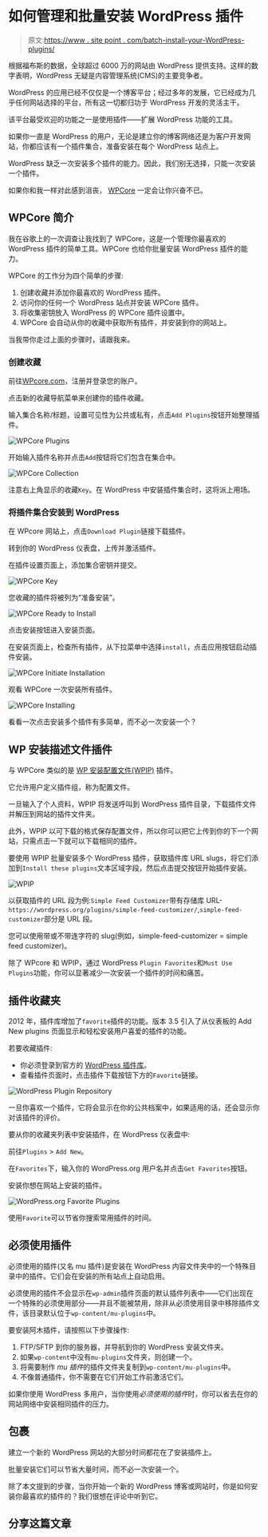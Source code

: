 # 如何管理和批量安装 WordPress 插件

> 原文:[https://www . site point . com/batch-install-your-WordPress-plugins/](https://www.sitepoint.com/batch-install-your-wordpress-plugins/)

根据福布斯的数据，全球超过 6000 万的网站由 WordPress 提供支持。这样的数字表明，WordPress 无疑是内容管理系统(CMS)的主要竞争者。

WordPress 的应用已经不仅仅是一个博客平台；经过多年的发展，它已经成为几乎任何网站选择的平台，所有这一切都归功于 WordPress 开发的灵活主干。

该平台最受欢迎的功能之一是使用插件——扩展 WordPress 功能的工具。

如果你一直是 WordPress 的用户，无论是建立你的博客网络还是为客户开发网站，你都应该有一个插件集合，准备安装在每个 WordPress 站点上。

WordPress 缺乏一次安装多个插件的能力。因此，我们别无选择，只能一次安装一个插件。

如果你和我一样对此感到沮丧， [WPCore](http://wpcore.com) 一定会让你兴奋不已。

## WPCore 简介

我在谷歌上的一次调查让我找到了 WPCore，这是一个管理你最喜欢的 WordPress 插件的简单工具。WPCore 也给你批量安装 WordPress 插件的能力。

WPCore 的工作分为四个简单的步骤:

1.  创建收藏并添加你最喜欢的 WordPress 插件。
2.  访问你的任何一个 WordPress 站点并安装 WPCore 插件。
3.  将收集密钥放入 WordPress 的 WPCore 插件设置中。
4.  WPCore 会自动从你的收藏中获取所有插件，并安装到你的网站上。

当我带你走过上面的步骤时，请跟我来。

### 创建收藏

前往[WPcore.com](http://wpcore.com)，注册并登录您的账户。

点击新的收藏导航菜单来创建你的插件收藏。

输入集合名称/标题，设置可见性为公共或私有，点击`Add Plugins`按钮开始整理插件。

![WPCore Plugins](../Images/3947552d66f831b24c60d9404e96d1be.png)

开始输入插件名称并点击`Add`按钮将它们包含在集合中。

![WPCore Collection](../Images/055a9c3921a4dec275abfd9749246065.png)

注意右上角显示的收藏`Key`。在 WordPress 中安装插件集合时，这将派上用场。

### 将插件集合安装到 WordPress

在 WPcore 网站上，点击`Download Plugin`链接下载插件。

转到你的 WordPress 仪表盘，上传并激活插件。

在插件设置页面上，添加集合密钥并提交。

![WPCore Key](../Images/5aa5345a8042fb44b11c4ba3dc4e1500.png)

您收藏的插件将被列为“准备安装”。

![WPCore Ready to Install](../Images/ae01dc454c9bd00ca9b17196acb63fab.png)

点击安装按钮进入安装页面。

在安装页面上，检查所有插件，从下拉菜单中选择`install`，点击应用按钮启动插件安装。

![WPCore Initiate Installation](../Images/92f9d85ecfc394d5c098b343a60f9368.png)

观看 WPCore 一次安装所有插件。

![WPCore Installing](../Images/ca666530020cdeaa6eab3aa7607ba2c6.png)

看看一次点击安装多个插件有多简单，而不必一次安装一个？

## WP 安装描述文件插件

与 WPCore 类似的是 [WP 安装配置文件(WPIP)](http://wordpress.org/plugins/install-profiles/) 插件。

它允许用户定义插件组，称为配置文件。

一旦输入了个人资料，WPIP 将发送呼叫到 WordPress 插件目录，下载插件文件并解压到网站的插件文件夹。

此外，WPIP 以可下载的格式保存配置文件，所以你可以把它上传到你的下一个网站，只需点击一下就可以下载相同的插件。

要使用 WPIP 批量安装多个 WordPress 插件，获取插件库 URL slugs，将它们添加到`Install these plugins`文本区域字段，然后点击提交按钮开始插件安装。

![WPIP](../Images/ca2f33d6e140411cb1bd3436e6d9f6d3.png)

以获取插件的 URL 段为例:`Simple Feed Customizer`带有存储库 URL-`https://wordpress.org/plugins/simple-feed-customizer/`,`simple-feed-customizer`部分是 URL 段。

您可以使用带或不带连字符的 slug(例如，simple-feed-customizer = simple feed customizer)。

除了 WPcore 和 WPIP，通过 WordPress `Plugin Favorites`和`Must Use Plugins`功能，你可以显著减少一次安装一个插件的时间和痛苦。

## 插件收藏夹

2012 年，插件库增加了`favorite`插件的功能。版本 3.5 引入了从仪表板的 Add New plugins 页面显示和轻松安装用户喜爱的插件的功能。

若要收藏插件:

*   你必须登录到官方的 [WordPress 插件库](http://wordpress.org/plugins/)。
*   查看插件页面时，点击插件下载按钮下方的`Favorite`链接。

![WordPress Plugin Repository](../Images/07d27c3edefd42d974e073f6b0cc291e.png)

一旦你喜欢一个插件，它将会显示在你的公共档案中，如果适用的话，还会显示你对该插件的评价。

要从你的收藏夹列表中安装插件，在 WordPress 仪表盘中:

前往`Plugins` > `Add New`。

在`Favorites`下，输入你的 WordPress.org 用户名并点击`Get Favorites`按钮。

安装你想在网站上安装的插件。

![WordPress.org Favorite Plugins](../Images/f17acf1b4b9a44a8fc95b875ef2e2dd6.png)

使用`Favorite`可以节省你搜索常用插件的时间。

## 必须使用插件

必须使用的插件(又名 mu 插件)是安装在 WordPress 内容文件夹中的一个特殊目录中的插件。它们会在安装的所有站点上自动启用。

必须使用的插件不会显示在`wp-admin`插件页面的默认插件列表中——它们出现在一个特殊的必须使用部分——并且不能被禁用，除非从必须使用目录中移除插件文件，该目录默认位于`wp-content/mu-plugins`中。

要安装阿木插件，请按照以下步骤操作:

1.  FTP/SFTP 到你的服务器，并导航到你的 WordPress 安装文件夹。
2.  如果`wp-content`中没有`mu-plugins`文件夹，则创建一个。
3.  将需要制作 *mu 插件*的插件文件夹复制到`wp-content/mu-plugins`中。
4.  不像普通插件，你不需要在它们开始工作前激活它们。

如果你使用 WordPress 多用户，当你使用*必须使用的插件*时，你可以省去在你的网站网络中安装相同插件的压力。

## 包裹

建立一个新的 WordPress 网站的大部分时间都花在了安装插件上。

批量安装它们可以节省大量时间，而不必一次安装一个。

除了本文提到的步骤，当你开始一个新的 WordPress 博客或网站时，你是如何安装你最喜欢的插件的？我们很想在评论中听到它。

## 分享这篇文章